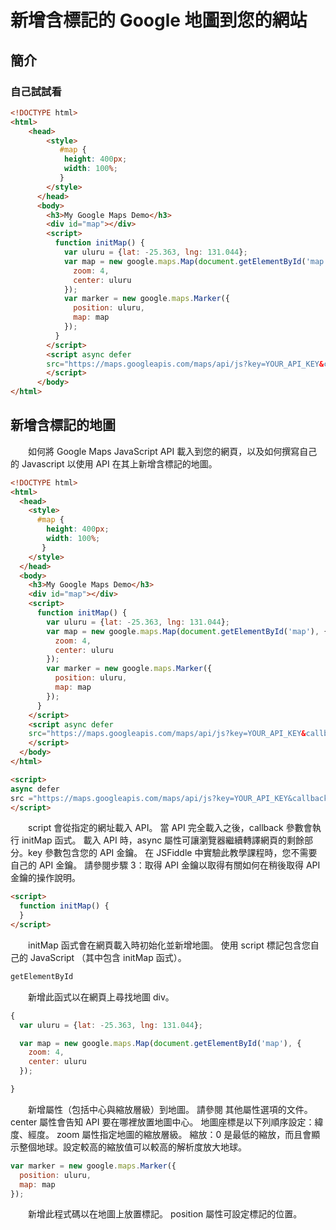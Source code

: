 # 新增含標記的 Google 地圖到您的網站

## 簡介

### 自己試試看

```html
<!DOCTYPE html>
<html>
	<head>
	    <style>
	       #map {
	        height: 400px;
	        width: 100%;
	       }
	    </style>
	  </head>
	  <body>
	    <h3>My Google Maps Demo</h3>
	    <div id="map"></div>
	    <script>
	      function initMap() {
	        var uluru = {lat: -25.363, lng: 131.044};
	        var map = new google.maps.Map(document.getElementById('map'), {
	          zoom: 4,
	          center: uluru
	        });
	        var marker = new google.maps.Marker({
	          position: uluru,
	          map: map
	        });
	      }
	    </script>
	    <script async defer
	    src="https://maps.googleapis.com/maps/api/js?key=YOUR_API_KEY&callback=initMap">
	    </script>
	  </body>
</html>

```

## 新增含標記的地圖
&emsp;&emsp;如何將 Google Maps JavaScript API 載入到您的網頁，以及如何撰寫自己的 Javascript 以使用 API 在其上新增含標記的地圖。
```html
<!DOCTYPE html>
<html>
  <head>
    <style>
      #map {
        height: 400px;
        width: 100%;
       }
    </style>
  </head>
  <body>
    <h3>My Google Maps Demo</h3>
    <div id="map"></div>
    <script>
      function initMap() {
        var uluru = {lat: -25.363, lng: 131.044};
        var map = new google.maps.Map(document.getElementById('map'), {
          zoom: 4,
          center: uluru
        });
        var marker = new google.maps.Marker({
          position: uluru,
          map: map
        });
      }
    </script>
    <script async defer
    src="https://maps.googleapis.com/maps/api/js?key=YOUR_API_KEY&callback=initMap">
    </script>
  </body>
</html>
```

```html
<script>
async defer
src ="https://maps.googleapis.com/maps/api/js?key=YOUR_API_KEY&callback=initMap"
</script>
```
&emsp;&emsp;script 會從指定的網址載入 API。 當 API 完全載入之後，callback 參數會執行 initMap 函式。 載入 API 時，async 屬性可讓瀏覽器繼續轉譯網頁的剩餘部分。key 參數包含您的 API 金鑰。 在 JSFiddle 中實驗此教學課程時，您不需要自己的 API 金鑰。 請參閱步驟 3：取得 API 金鑰以取得有關如何在稍後取得 API 金鑰的操作說明。

```html
<script>
  function initMap() {
  }
</script>
```
&emsp;&emsp;initMap 函式會在網頁載入時初始化並新增地圖。 使用 script 標記包含您自己的 JavaScript （其中包含 initMap 函式）。

```javascript
getElementById
```
&emsp;&emsp;新增此函式以在網頁上尋找地圖 div。

```javascript
{
  var uluru = {lat: -25.363, lng: 131.044};

  var map = new google.maps.Map(document.getElementById('map'), {
    zoom: 4,
    center: uluru
  });

}
```
&emsp;&emsp;新增屬性（包括中心與縮放層級）到地圖。 請參閱 其他屬性選項的文件。 
center 屬性會告知 API 要在哪裡放置地圖中心。 地圖座標是以下列順序設定：緯度、經度。 
zoom 屬性指定地圖的縮放層級。 
縮放：0 是最低的縮放，而且會顯示整個地球。設定較高的縮放值可以較高的解析度放大地球。

```javascript
var marker = new google.maps.Marker({
  position: uluru,
  map: map
});
```
&emsp;&emsp;新增此程式碼以在地圖上放置標記。 position 屬性可設定標記的位置。



```html

```


```css

```

```javascript

```